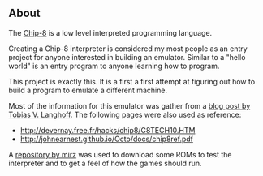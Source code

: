 ## About

The [Chip-8](https://en.wikipedia.org/wiki/CHIP-8) is a low level interpreted programming language.

Creating a Chip-8 interpreter is considered my most people as an entry project for anyone interested in building an emulator. Similar to a "hello world" is an entry program to anyone learning how to program.

This project is exactly this. It is a first a first attempt at figuring out how to build a program to emulate a different machine.

Most of the information for this emulator was gather from a [blog post by Tobias V. Langhoff](https://tobiasvl.github.io/blog/write-a-chip-8-emulator/). The following pages were also used as reference:

* http://devernay.free.fr/hacks/chip8/C8TECH10.HTM
* http://johnearnest.github.io/Octo/docs/chip8ref.pdf

A [repository by mirz](https://github.com/mir3z/) was used to download some ROMs to test the interpreter and to get a feel of how the games should run.